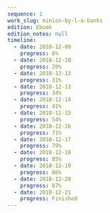 ```yaml
---
sequence: 1
work_slug: minion-by-l-a-banks
edition: Ebook
edition_notes: null
timeline:
  - date: 2018-12-09
    progress: 6%
  - date: 2018-12-10
    progress: 20%
  - date: 2018-12-12
    progress: 31%
  - date: 2018-12-13
    progress: 34%
  - date: 2018-12-14
    progress: 41%
  - date: 2018-12-15
    progress: 54%
  - date: 2018-12-16
    progress: 71%
  - date: 2018-12-17
    progress: 79%
  - date: 2018-12-18
    progress: 85%
  - date: 2018-12-19
    progress: 86%
  - date: 2018-12-20
    progress: 87%
  - date: 2018-12-21
    progress: Finished
---
```

